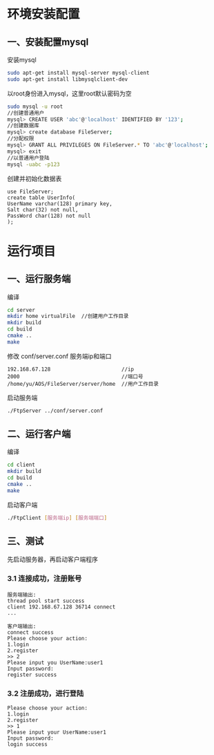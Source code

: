 

# 环境安装配置

## 一、安装配置mysql

安装mysql

```bash
sudo apt-get install mysql-server mysql-client
sudo apt-get install libmysqlclient-dev
```

以root身份进入mysql，这里root默认密码为空

```bash
sudo mysql -u root
//创建普通用户
mysql> CREATE USER 'abc'@'localhost' IDENTIFIED BY '123';
//创建数据库
mysql> create database FileServer;
//分配权限
mysql> GRANT ALL PRIVILEGES ON FileServer.* TO 'abc'@'localhost';
mysql> exit
//以普通用户登陆
mysql -uabc -p123
```

创建并初始化数据表

```mysql
use FileServer;
create table UserInfo(
UserName varchar(128) primary key,
Salt char(32) not null,
PassWord char(128) not null
);
```

# 运行项目

## 一、运行服务端

编译

```bash
cd server
mkdir home virtualFile  //创建用户工作目录
mkdir build
cd build
cmake ..
make
```

修改 conf/server.conf 服务端ip和端口

```
192.168.67.128                       //ip
2000                                 //端口号
/home/yu/AOS/FileServer/server/home  //用户工作目录
```

启动服务端

```bash
./FtpServer ../conf/server.conf
```

## 二、运行客户端

编译

```bash
cd client
mkdir build
cd build
cmake ..
make
```

启动客户端

```bash
./FtpClient [服务端ip] [服务端端口]
```

## 三、测试

先启动服务器，再启动客户端程序

### 3.1 连接成功，注册账号

```
服务端输出:
thread pool start success
client 192.168.67.128 36714 connect
...

客户端输出:
connect success
Please choose your action:
1.login
2.register
>> 2
Please input you UserName:user1
Input password:
register success
```

### 3.2 注册成功，进行登陆

```
Please choose your action:
1.login
2.register
>> 1
Please input your UserName:user1
Input password:
login success
```

